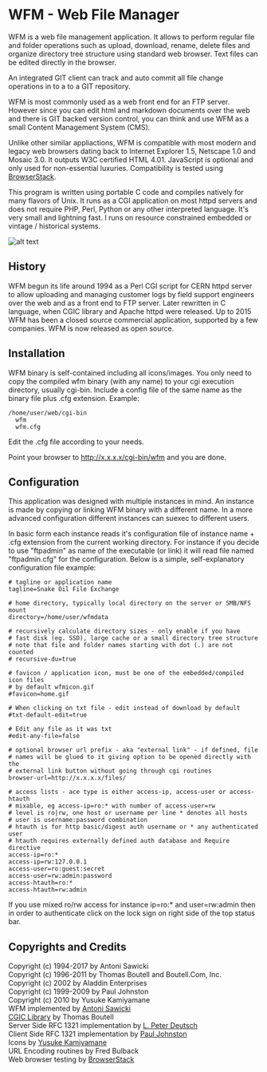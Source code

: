 # WFM - Web File Manager
WFM is a web file management application. It allows to perform regular
file and folder operations such as upload, download, rename, delete files
and organize directory tree structure using standard web browser. Text files
can be edited directly in the browser. 

An integrated GIT client can track and auto commit all file change operations
in to a to a GIT repository.

WFM is most commonly used as a web front end for an FTP server. However since you
can edit html and markdown documents over the web and there is GIT backed
version control, you can think and use WFM as a small Content Management System (CMS).

Unlike other similar appliactions, WFM is compatible with most modern and
legacy web browsers dating back to Internet Explorer 1.5, Netscape 1.0 and
Mosaic 3.0. It outputs W3C certified HTML 4.01. JavaScript is optional and
only used for non-essential luxuries. Compatibility is tested using
[BrowserStack](http://www.browserstack.com/).

This program is written using portable C code and compiles natively
for many flavors of Unix. It runs as a CGI application on most httpd servers
and does not require PHP, Perl, Python or any other interpreted language. 
It's very small and lightning fast. I runs on resource constrained embedded
or vintage / historical systems.

![alt text](https://raw.githubusercontent.com/tenox7/wfm/master/screenshot.png "WFM Screenshot")

## History
WFM begun its life around 1994 as a Perl CGI script for CERN httpd
server to allow uploading and managing customer logs by field support
engineers over the web and as a front end to FTP server. Later rewritten in
C language, when CGIC library and Apache httpd were released. Up to 2015 WFM
has been a closed source commercial application, supported by a few companies.
WFM is now released as open source.


## Installation
WFM binary is self-contained including all icons/images. You only need
to copy the compiled wfm binary (with any name) to your cgi execution
directory, usually cgi-bin. Include a config file of the same name as the
binary file plus .cfg extension. Example:

    /home/user/web/cgi-bin
      wfm
      wfm.cfg

Edit the .cfg file according to your needs.

Point your browser to http://x.x.x.x/cgi-bin/wfm and you are done.

## Configuration
This application was designed with multiple instances in mind. An instance
is made by copying or linking WFM binary with a different name. In a more
advanced configuration different instances can suexec to different users.

In basic form each instance reads it's configuration file of 
instance name + .cfg extension from the current working directory.
For instance if you decide to use "ftpadmin" as name of the executable
(or link) it will read file named "ftpadmin.cfg" for the configuration.
Below is a simple, self-explanatory configuration file example:

    # tagline or application name
    tagline=Snake Oil File Exchange

    # home directory, typically local directory on the server or SMB/NFS mount
    directory=/home/user/wfmdata

    # recursively calculate directory sizes - only enable if you have
    # fast disk (eg. SSD), large cache or a small directory tree structure
    # note that file and folder names starting with dot (.) are not counted
    # recursive-du=true

    # favicon / application icon, must be one of the embedded/compiled icon files
    # by default wfmicon.gif
    #favicon=home.gif

    # When clicking on txt file - edit instead of download by default
    #txt-default-edit=true

    # Edit any file as it was txt
    #edit-any-file=false

    # optional browser url prefix - aka "external link" - if defined, file
    # names will be glued to it giving option to be opened directly with the
    # external link button without going through cgi routines
    browser-url=http://x.x.x.x/files/

    # access lists - ace type is either access-ip, access-user or access-htauth
    # mixable, eg access-ip=ro:* with number of access-user=rw
    # level is ro|rw, one host or username per line * denotes all hosts
    # user is username:password combination
    # htauth is for http basic/digest auth username or * any authenticated user
    # htauth requires externally defined auth database and Require directive
    access-ip=ro:*
    access-ip=rw:127.0.0.1
    access-user=ro:guest:secret
    access-user=rw:admin:password
    access-htauth=ro:*
    access-htauth=rw:admin

If you use mixed ro/rw access for instance ip=ro:* and user=rw:admin
then in order to authenticate click on the lock sign on right side of
the top status bar.

## Copyrights and Credits
Copyright (c) 1994-2017 by Antoni Sawicki  
Copyright (c) 1996-2011 by Thomas Boutell and Boutell.Com, Inc.  
Copyright (c) 2002 by Aladdin Enterprises  
Copyright (c) 1999-2009 by Paul Johnston  
Copyright (c) 2010 by Yusuke Kamiyamane  
WFM implemented by [Antoni Sawicki](http://www.tenox.net/)  
[CGIC Library](https://www.boutell.com/cgic/) by Thomas Boutell  
Server Side RFC 1321 implementation by [L. Peter Deutsch](https://sourceforge.net/projects/libmd5-rfc/files/)  
Client Side RFC 1321 implementation by [Paul Johnston](http://pajhome.org.uk/crypt/md5/index.html)  
Icons by [Yusuke Kamiyamane](http://p.yusukekamiyamane.com/)  
URL Encoding routines by Fred Bulback  
Web browser testing by [BrowserStack](http://www.browserstack.com/)  

